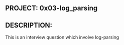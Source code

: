 ## PROJECT: 0x03-log_parsing

## DESCRIPTION:
This is an interview question which involve log-parsing